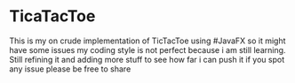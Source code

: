# TicaTacToe
This is my on crude implementation of TicTacToe using #JavaFX so it might have some issues
my coding style is not perfect because i am still learning. Still refining it and adding more stuff to see how far i can push it
if you spot any issue please be free to share 
